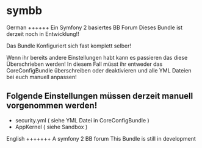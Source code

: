 symbb
=====

German
++++++
Ein Symfony 2 basiertes BB Forum
Dieses Bundle ist derzeit noch in Entwicklung!!

Das Bundle Konfiguriert sich fast komplett selber!

Wenn ihr bereits andere Einstellungen habt kann es passieren das diese Überschrieben werden!
In diesem Fall müsst ihr entweder das CoreConfigBundle überschreiben oder deaktivieren und alle YML Dateien bei euch manuell anpassen!

Folgende Einstellungen müssen derzeit manuell vorgenommen werden!
-----------------------------------------------------------------
- security.yml ( siehe YML Datei in CoreConfigBundle )
- AppKernel ( siehe Sandbox )

English
+++++++
A symfony 2 BB forum
This Bundle is still in development

